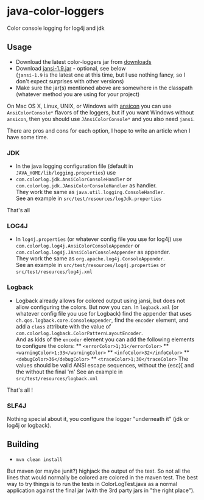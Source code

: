 java-color-loggers
==================

Color console logging for log4j and jdk

## Usage

* Download the latest color-loggers jar from <a href="curl -O http://www.mihai-nita.net/java/color-loggers-1.0.3.jar">downloads</a>
* Download <a href="http://jansi.fusesource.org/download.html">jansi-1.9.jar</a> - optional, see below<br />
(<code>jansi-1.9</code> is the latest one at this time, but I use nothing fancy, so I don't expect surprises with other versions)
* Make sure the jar(s) mentioned above are somewhere in the classpath (whatever method you are using for your project)

On Mac OS X, Linux, UNIX, or Windows with <a href="https://github.com/adoxa/ansicon/downloads">ansicon</a> you
can use <code>AnsiColorConsole*</code> flavors of the loggers, but if you want Windows without <code>ansicon</code>,
then you should use <code>JAnsiColorConsole*</code> and you also need <code>jansi</code>.

There are pros and cons for each option, I hope to write an article when I have some time.

### JDK

* In the java logging configuration file (default in <code>JAVA_HOME/lib/logging.properties</code>) use
* <code>com.colorlog.jdk.AnsiColorConsoleHandler</code> or <code>com.colorlog.jdk.JAnsiColorConsoleHandler</code>
as handler.<br />
They work the same as <code>java.util.logging.ConsoleHandler</code>.<br />
See an example in <code>src/test/resources/logJdk.properties</code>

That's all

### LOG4J

* In <code>log4j.properties</code> (or whatever config file you use for log4j) use <code>com.colorlog.log4j.AnsiColorConsoleAppender</code>
or <code>com.colorlog.log4j.JAnsiColorConsoleAppender</code> as appender.<br />
They work the same as <code>org.apache.log4j.ConsoleAppender</code>.<br />
See an example in <code>src/test/resources/log4j.properties</code> or <code>src/test/resources/log4j.xml</code>

### Logback

* Logback already allows for colored output using jansi, but does not allow configuring the colors. But now you can.
In <code>logback.xml</code> (or whatever config file you use for Logback) find the appender that uses
<code>ch.qos.logback.core.ConsoleAppender</code>, find the <code>encoder</code> element, and add a <code>class</code> attribute
with the value of <code>com.colorlog.logback.ColorPatternLayoutEncoder</code>.<br />
And as kids of the <code>encoder</code> element you can add the following elements to configure the colors:
 ** <code>&lt;errorColor&gt;1;31&lt;/errorColor&gt;</code>
 ** <code>&lt;warningColor&gt;1;33&lt;/warningColor&gt;</code>
 ** <code>&lt;infoColor&gt;32&lt;/infoColor&gt;</code>
 ** <code>&lt;debugColor&gt;36&lt;/debugColor&gt;</code>
 ** <code>&lt;traceColor&gt;1;30&lt;/traceColor&gt;</code>
The values should be valid ANSI escape sequences, without the {esc}[ and the without the final 'm'
See an example in <code>src/test/resources/logback.xml</code>

That's all !

### SLF4J

Nothing special about it, you configure the logger "underneath it" (jdk or log4j or logback).

## Building

* <code>mvn clean install</code>

But maven (or maybe junit?) highjack the output of the test.
So not all the lines that would normally be colored are colored in the maven test.
The best way to try things is to run the tests in ColorLogTest.java as a normal application
against the final jar (with the 3rd party jars in "the right place").
